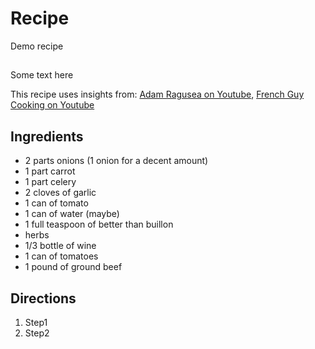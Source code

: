 # Recipe

Demo recipe

##

Some text here

This recipe uses insights from: [Adam Ragusea on Youtube]([website1](https://www.youtube.com/watch?v=V5WR-K0zJYs&t=245s)), [French Guy Cooking on Youtube]([website2](https://www.youtube.com/watch?v=94d7ZXySplo))

## Ingredients

- 2 parts onions (1 onion for a decent amount)
- 1 part carrot
- 1 part celery
- 2 cloves of garlic
- 1 can of tomato
- 1 can of water (maybe)
- 1 full teaspoon of better than buillon
- herbs
- 1/3 bottle of wine
- 1 can of tomatoes
- 1 pound of ground beef

## Directions

1. Step1
2. Step2
